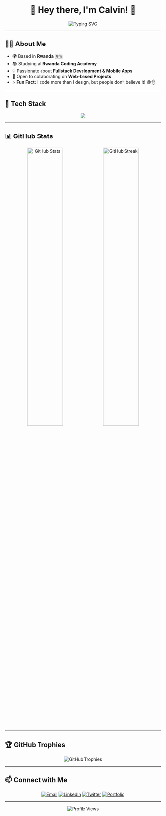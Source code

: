 <h1 align="center">👋 Hey there, I'm Calvin! 🚀</h1>

<p align="center">
  <img src="https://readme-typing-svg.herokuapp.com?font=Fira+Code&pause=1000&color=0078FF&center=true&vCenter=true&width=500&lines=Fullstack+Developer+%7C+Mobile+Developer;Tech+Enthusiast+%7C+Problem+Solver;Passionate+about+Building+Cool+Stuff!" alt="Typing SVG" />
</p>

---

## 👨‍💻 About Me  
- 🌍 Based in **Rwanda** 🇷🇼  
- 📚 Studying at **Rwanda Coding Academy**  
- 💡 Passionate about **Fullstack Development & Mobile Apps**  
- 🤝 Open to collaborating on **Web-based Projects**  
- ⚡ **Fun Fact:** I code more than I design, but people don’t believe it! 😆👌  

---

## 🚀 Tech Stack  
<p align="center">
  <img src="https://skillicons.dev/icons?i=js,ts,react,nextjs,nodejs,express,mongodb,mysql,java,flutter,dart,python,php,tailwind,bootstrap,docker,git,github,linux" />
</p>

---

## 📊 GitHub Stats  
<p align="center">
  <img src="https://github-readme-stats.vercel.app/api?username=cal250&show_icons=true&theme=blueberry&count_private=true&include_all_commits=true&border_radius=12&hide_border=true&bg_color=0D1117" alt="GitHub Stats" width="48%" />
  <img src="https://github-readme-streak-stats.herokuapp.com/?user=cal250&theme=blueberry&hide_border=true&background=0D1117&border_radius=12" alt="GitHub Streak" width="48%" />
</p>

---

## 🏆 GitHub Trophies  
<p align="center">
  <img src="https://github-profile-trophy.vercel.app/?username=cal250&theme=onestar&no-frame=true&margin-w=10&column=4" alt="GitHub Trophies" />
</p>

---

## 📫 Connect with Me  
<p align="center">
  <a href="mailto:jeancalvin@gmail.com"><img src="https://img.shields.io/badge/Email-0078FF?style=for-the-badge&logo=gmail&logoColor=white" alt="Email"></a>
  <a href="https://www.linkedin.com/in/cal250"><img src="https://img.shields.io/badge/LinkedIn-0078FF?style=for-the-badge&logo=linkedin&logoColor=white" alt="LinkedIn"></a>
  <a href="https://twitter.com/cal250"><img src="https://img.shields.io/badge/Twitter-0078FF?style=for-the-badge&logo=twitter&logoColor=white" alt="Twitter"></a>
  <a href="https://jeancalvin2.vercel.app"><img src="https://img.shields.io/badge/Portfolio-0078FF?style=for-the-badge&logo=vercel&logoColor=white" alt="Portfolio"></a>
</p>

---

<p align="center">
  <img src="https://komarev.com/ghpvc/?username=cal250&label=Profile+Views&color=0078FF&style=flat-square" alt="Profile Views" />
</p>
